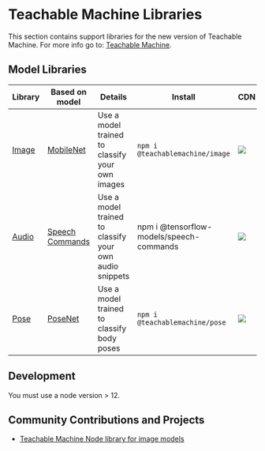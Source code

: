 # Teachable Machine Libraries

This section contains support libraries for the new version of Teachable Machine. For more info go to: [Teachable Machine](https://teachablemachine.withgoogle.com/io19).

## Model Libraries

| Library | Based on model  | Details                                                 | Install | CDN | 
|---------|-----------------|---------------------------------------------------------|---------|-----|
| [Image](./image/) | [MobileNet](https://github.com/tensorflow/tfjs-models/tree/master/mobilenet)       | Use a model trained to classify your own images         | `npm i @teachablemachine/image` | [![](https://data.jsdelivr.com/v1/package/npm/@teachablemachine/image/badge)](https://www.jsdelivr.com/package/npm/@teachablemachine/image) |
| [Audio](./audio/)   | [Speech Commands](https://github.com/tensorflow/tfjs-models/tree/master/speech-commands) | Use a model trained to classify your own audio snippets | npm i @tensorflow-models/speech-commands     | [![](https://data.jsdelivr.com/v1/package/npm/@tensorflow-models/speech-commands/badge)](https://github.com/tensorflow/tfjs-models/tree/master/speech-commands) | 
| [Pose](./pose/)   | [PoseNet](https://github.com/tensorflow/tfjs-models/tree/master/posenet) | Use a model trained to classify body poses | `npm i @teachablemachine/pose`     | [![](https://data.jsdelivr.com/v1/package/npm/@teachablemachine/pose/badge)](https://www.jsdelivr.com/package/npm/@teachablemachine/pose) |

## Development

You must use a node version > 12.

## Community Contributions and Projects

* [Teachable Machine Node library for image models](https://github.com/tr7zw/teachablemachine-node-example)


